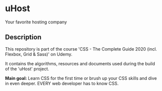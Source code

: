 # uHost
Your favorite hosting company

## Description
This repository is part of the course 'CSS - The Complete Guide 2020 (incl. Flexbox, Grid & Sass)' on Udemy.

It contains the algorithms, resources and documents used during the build of the 'uHost' project.

__Main goal:__ Learn CSS for the first time or brush up your CSS skills and dive in even deeper. EVERY web developer has to know CSS.
